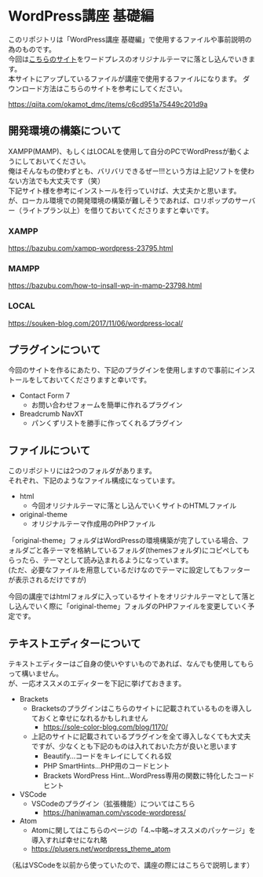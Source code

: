 # WordPress講座 基礎編
このリポジトリは「WordPress講座 基礎編」で使用するファイルや事前説明の為のものです。  
今回は[こちらのサイト](https://leekfoo.github.io/wp-html/)をワードプレスのオリジナルテーマに落とし込んでいきます。  
本サイトにアップしているファイルが講座で使用するファイルになります。
ダウンロード方法はこちらのサイトを参考にしてください。  

https://qiita.com/okamot_dmc/items/c6cd951a75449c201d9a

## 開発環境の構築について

XAMPP(MAMP)、もしくはLOCALを使用して自分のPCでWordPressが動くようにしておいてください。  
俺はそんなもの使わずとも、バリバリできるぜー!!!という方は上記ソフトを使わない方法でも大丈夫です（笑）  
下記サイト様を参考にインストールを行っていけば、大丈夫かと思います。  
が、ローカル環境での開発環境の構築が難しそうであれば、ロリポップのサーバー（ライトプラン以上）を借りておいてくださりますと幸いです。

### XAMPP
https://bazubu.com/xampp-wordpress-23795.html

### MAMPP
https://bazubu.com/how-to-insall-wp-in-mamp-23798.html

### LOCAL
https://souken-blog.com/2017/11/06/wordpress-local/

## プラグインについて
今回のサイトを作るにあたり、下記のプラグインを使用しますので事前にインストールをしておいてくださりますと幸いです。
* Contact Form 7
  * お問い合わせフォームを簡単に作れるプラグイン
* Breadcrumb NavXT
  * パンくずリストを勝手に作ってくれるプラグイン

## ファイルについて
このリポジトリには2つのフォルダがあります。  
それぞれ、下記のようなファイル構成になっています。  
* html
   * 今回オリジナルテーマに落とし込んでいくサイトのHTMLファイル
* original-theme
   * オリジナルテーマ作成用のPHPファイル  
   
「original-theme」フォルダはWordPressの環境構築が完了している場合、フォルダごと各テーマを格納しているフォルダ(themesフォルダ)にコピペしてもらったら、テーマとして読み込まれるようになっています。  
(ただ、必要なファイルを用意しているだけなのでテーマに設定してもフッターが表示されるだけですが)  
  
今回の講座ではhtmlフォルダに入っているサイトをオリジナルテーマとして落とし込んでいく際に「original-theme」フォルダのPHPファイルを変更していく予定です。

## テキストエディターについて
テキストエディターはご自身の使いやすいものであれば、なんでも使用してもらって構いません。  
が、一応オススメのエディターを下記に挙げておきます。
* Brackets
    * Bracketsのプラグインはこちらのサイトに記載されているものを導入しておくと幸せになれるかもしれません
        * https://sole-color-blog.com/blog/1170/
    * 上記のサイトに記載されているプラグインを全て導入しなくても大丈夫ですが、少なくとも下記のものは入れておいた方が良いと思います
        * Beautify…コードをキレイにしてくれる奴
        * PHP SmartHints…PHP用のコードヒント
        * Brackets WordPress Hint…WordPress専用の関数に特化したコードヒント
* VSCode
    * VSCodeのプラグイン（拡張機能）についてはこちら
        * https://haniwaman.com/vscode-wordpress/
* Atom
    * Atomに関してはこちらのページの「4.~中略~オススメのパッケージ」を導入すれば幸せになれ略
    * https://plusers.net/wordpress_theme_atom

（私はVSCodeを以前から使っていたので、講座の際にはこちらで説明します）

